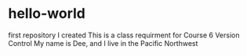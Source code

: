 # hello-world
first repository I created
This is a class requirment for Course 6 Version Control
My name is Dee, and I live in the Pacific Northwest

